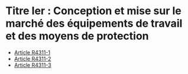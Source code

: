 # Titre Ier : Conception et mise sur le marché des équipements de travail et des moyens de protection 

* [Article R4311-1](./LEGIARTI000018531910.md)
* [Article R4311-2](./LEGIARTI000018531908.md)
* [Article R4311-3](./LEGIARTI000018531906.md)
